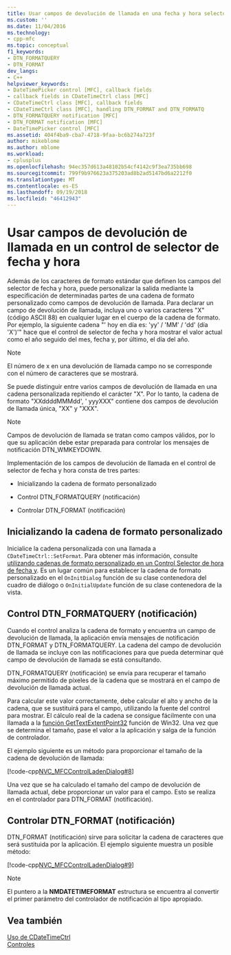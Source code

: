 ```yaml
---
title: Usar campos de devolución de llamada en una fecha y hora selector Control | Microsoft Docs
ms.custom: ''
ms.date: 11/04/2016
ms.technology:
- cpp-mfc
ms.topic: conceptual
f1_keywords:
- DTN_FORMATQUERY
- DTN_FORMAT
dev_langs:
- C++
helpviewer_keywords:
- DateTimePicker control [MFC], callback fields
- callback fields in CDateTimeCtrl class [MFC]
- CDateTimeCtrl class [MFC], callback fields
- CDateTimeCtrl class [MFC], handling DTN_FORMAT and DTN_FORMATQ
- DTN_FORMATQUERY notification [MFC]
- DTN_FORMAT notification [MFC]
- DateTimePicker control [MFC]
ms.assetid: 404f4ba9-cba7-4718-9faa-bc6b274a723f
author: mikeblome
ms.author: mblome
ms.workload:
- cplusplus
ms.openlocfilehash: 94ec357d613a48102b54cf4142c9f3ea735bb698
ms.sourcegitcommit: 799f9b976623a375203ad8b2ad5147bd6a2212f0
ms.translationtype: MT
ms.contentlocale: es-ES
ms.lasthandoff: 09/19/2018
ms.locfileid: "46412943"
---
```

# <a name="using-callback-fields-in-a-date-and-time-picker-control"></a>Usar campos de devolución de llamada en un control de selector de fecha y hora

Además de los caracteres de formato estándar que definen los campos del selector de fecha y hora, puede personalizar la salida mediante la especificación de determinadas partes de una cadena de formato personalizado como campos de devolución de llamada. Para declarar un campo de devolución de llamada, incluya uno o varios caracteres "X" (código ASCII 88) en cualquier lugar en el cuerpo de la cadena de formato. Por ejemplo, la siguiente cadena "' hoy en día es: 'yy' / 'MM' / 'dd' (día 'X')'" hace que el control de selector de fecha y hora mostrar el valor actual como el año seguido del mes, fecha y, por último, el día del año.

> [!NOTE]
>  El número de x en una devolución de llamada campo no se corresponde con el número de caracteres que se mostrará.

Se puede distinguir entre varios campos de devolución de llamada en una cadena personalizada repitiendo el carácter "X". Por lo tanto, la cadena de formato "XXddddMMMdd', ' yyyXXX" contiene dos campos de devolución de llamada única, "XX" y "XXX".

> [!NOTE]
>  Campos de devolución de llamada se tratan como campos válidos, por lo que su aplicación debe estar preparada para controlar los mensajes de notificación DTN_WMKEYDOWN.

Implementación de los campos de devolución de llamada en el control de selector de fecha y hora consta de tres partes:

- Inicializando la cadena de formato personalizado

- Control DTN_FORMATQUERY (notificación)

- Controlar DTN_FORMAT (notificación)

## <a name="initializing-the-custom-format-string"></a>Inicializando la cadena de formato personalizado

Inicialice la cadena personalizada con una llamada a `CDateTimeCtrl::SetFormat`. Para obtener más información, consulte [utilizando cadenas de formato personalizado en un Control Selector de hora de fecha y](../mfc/using-custom-format-strings-in-a-date-and-time-picker-control.md). Es un lugar común para establecer la cadena de formato personalizado en el `OnInitDialog` función de su clase contenedora del cuadro de diálogo o `OnInitialUpdate` función de su clase contenedora de la vista.

## <a name="handling-the-dtnformatquery-notification"></a>Control DTN_FORMATQUERY (notificación)

Cuando el control analiza la cadena de formato y encuentra un campo de devolución de llamada, la aplicación envía mensajes de notificación DTN_FORMAT y DTN_FORMATQUERY. La cadena del campo de devolución de llamada se incluye con las notificaciones para que pueda determinar qué campo de devolución de llamada se está consultando.

DTN_FORMATQUERY (notificación) se envía para recuperar el tamaño máximo permitido de píxeles de la cadena que se mostrará en el campo de devolución de llamada actual.

Para calcular este valor correctamente, debe calcular el alto y ancho de la cadena, que se sustituirá para el campo, utilizando la fuente del control para mostrar. El cálculo real de la cadena se consigue fácilmente con una llamada a la [función GetTextExtentPoint32](/windows/desktop/api/wingdi/nf-wingdi-gettextextentpoint32a) función de Win32. Una vez que se determina el tamaño, pase el valor a la aplicación y salga de la función de controlador.

El ejemplo siguiente es un método para proporcionar el tamaño de la cadena de devolución de llamada:

[!code-cpp[NVC_MFCControlLadenDialog#8](../mfc/codesnippet/cpp/using-callback-fields-in-a-date-and-time-picker-control_1.cpp)]

Una vez que se ha calculado el tamaño del campo de devolución de llamada actual, debe proporcionar un valor para el campo. Esto se realiza en el controlador para DTN_FORMAT (notificación).

## <a name="handling-the-dtnformat-notification"></a>Controlar DTN_FORMAT (notificación)

DTN_FORMAT (notificación) sirve para solicitar la cadena de caracteres que será sustituida por la aplicación. El ejemplo siguiente muestra un posible método:

[!code-cpp[NVC_MFCControlLadenDialog#9](../mfc/codesnippet/cpp/using-callback-fields-in-a-date-and-time-picker-control_2.cpp)]

> [!NOTE]
>  El puntero a la **NMDATETIMEFORMAT** estructura se encuentra al convertir el primer parámetro del controlador de notificación al tipo apropiado.

## <a name="see-also"></a>Vea también

[Uso de CDateTimeCtrl](../mfc/using-cdatetimectrl.md)<br/>
[Controles](../mfc/controls-mfc.md)

